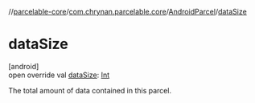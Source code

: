 //[parcelable-core](../../../index.md)/[com.chrynan.parcelable.core](../index.md)/[AndroidParcel](index.md)/[dataSize](data-size.md)

# dataSize

[android]\
open override val [dataSize](data-size.md): [Int](https://kotlinlang.org/api/latest/jvm/stdlib/kotlin/-int/index.html)

The total amount of data contained in this parcel.
